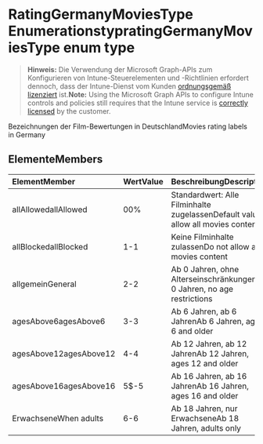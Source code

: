 # <a name="ratinggermanymoviestype-enum-type"></a><span data-ttu-id="59982-101">RatingGermanyMoviesType Enumerationstyp</span><span class="sxs-lookup"><span data-stu-id="59982-101">ratingGermanyMoviesType enum type</span></span>

> <span data-ttu-id="59982-102">**Hinweis:** Die Verwendung der Microsoft Graph-APIs zum Konfigurieren von Intune-Steuerelementen und -Richtlinien erfordert dennoch, dass der Intune-Dienst vom Kunden [ordnungsgemäß lizenziert](https://go.microsoft.com/fwlink/?linkid=839381) ist.</span><span class="sxs-lookup"><span data-stu-id="59982-102">**Note:** Using the Microsoft Graph APIs to configure Intune controls and policies still requires that the Intune service is [correctly licensed](https://go.microsoft.com/fwlink/?linkid=839381) by the customer.</span></span>

<span data-ttu-id="59982-103">Bezeichnungen der Film-Bewertungen in Deutschland</span><span class="sxs-lookup"><span data-stu-id="59982-103">Movies rating labels in Germany</span></span>
## <a name="members"></a><span data-ttu-id="59982-104">Elemente</span><span class="sxs-lookup"><span data-stu-id="59982-104">Members</span></span>
|<span data-ttu-id="59982-105">Element</span><span class="sxs-lookup"><span data-stu-id="59982-105">Member</span></span>|<span data-ttu-id="59982-106">Wert</span><span class="sxs-lookup"><span data-stu-id="59982-106">Value</span></span>|<span data-ttu-id="59982-107">Beschreibung</span><span class="sxs-lookup"><span data-stu-id="59982-107">Description</span></span>|
|:---|:---|:---|
|<span data-ttu-id="59982-108">allAllowed</span><span class="sxs-lookup"><span data-stu-id="59982-108">allAllowed</span></span>|<span data-ttu-id="59982-109">0</span><span class="sxs-lookup"><span data-stu-id="59982-109">0%</span></span>|<span data-ttu-id="59982-110">Standardwert: Alle Filminhalte zugelassen</span><span class="sxs-lookup"><span data-stu-id="59982-110">Default value, allow all movies content</span></span>|
|<span data-ttu-id="59982-111">allBlocked</span><span class="sxs-lookup"><span data-stu-id="59982-111">allBlocked</span></span>|<span data-ttu-id="59982-112">1</span><span class="sxs-lookup"><span data-stu-id="59982-112">-1</span></span>|<span data-ttu-id="59982-113">Keine Filminhalte zulassen</span><span class="sxs-lookup"><span data-stu-id="59982-113">Do not allow any movies content</span></span>|
|<span data-ttu-id="59982-114">allgemein</span><span class="sxs-lookup"><span data-stu-id="59982-114">General</span></span>|<span data-ttu-id="59982-115">2</span><span class="sxs-lookup"><span data-stu-id="59982-115">-2</span></span>|<span data-ttu-id="59982-116">Ab 0 Jahren, ohne Alterseinschränkungen</span><span class="sxs-lookup"><span data-stu-id="59982-116">Ab 0 Jahren, no age restrictions</span></span>|
|<span data-ttu-id="59982-117">agesAbove6</span><span class="sxs-lookup"><span data-stu-id="59982-117">agesAbove6</span></span>|<span data-ttu-id="59982-118">3</span><span class="sxs-lookup"><span data-stu-id="59982-118">-3</span></span>|<span data-ttu-id="59982-119">Ab 6 Jahren, ab 6 Jahren</span><span class="sxs-lookup"><span data-stu-id="59982-119">Ab 6 Jahren, ages 6 and older</span></span>|
|<span data-ttu-id="59982-120">agesAbove12</span><span class="sxs-lookup"><span data-stu-id="59982-120">agesAbove12</span></span>|<span data-ttu-id="59982-121">4</span><span class="sxs-lookup"><span data-stu-id="59982-121">-4</span></span>|<span data-ttu-id="59982-122">Ab 12 Jahren, ab 12 Jahren</span><span class="sxs-lookup"><span data-stu-id="59982-122">Ab 12 Jahren, ages 12 and older</span></span>|
|<span data-ttu-id="59982-123">agesAbove16</span><span class="sxs-lookup"><span data-stu-id="59982-123">agesAbove16</span></span>|<span data-ttu-id="59982-124">5</span><span class="sxs-lookup"><span data-stu-id="59982-124">$-5</span></span>|<span data-ttu-id="59982-125">Ab 16 Jahren, ab 16 Jahren</span><span class="sxs-lookup"><span data-stu-id="59982-125">Ab 16 Jahren, ages 16 and older</span></span>|
|<span data-ttu-id="59982-126">Erwachsene</span><span class="sxs-lookup"><span data-stu-id="59982-126">When adults</span></span>|<span data-ttu-id="59982-127">6</span><span class="sxs-lookup"><span data-stu-id="59982-127">-6</span></span>|<span data-ttu-id="59982-128">Ab 18 Jahren, nur Erwachsene</span><span class="sxs-lookup"><span data-stu-id="59982-128">Ab 18 Jahren, adults only</span></span>|









